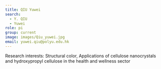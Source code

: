 ```yaml
---
title: QIU Yuwei
search:
  - Y. QIU
  - Yuwei
role: pi
group: current
image: images/Qiu_yuwei.jpg
email: yuwei.qiu@polyu.edu.hk
---
```


Research interests: Structural color, Applications of cellulose nanocrystals and hydroxypropyl cellulose in the health and wellness sector

